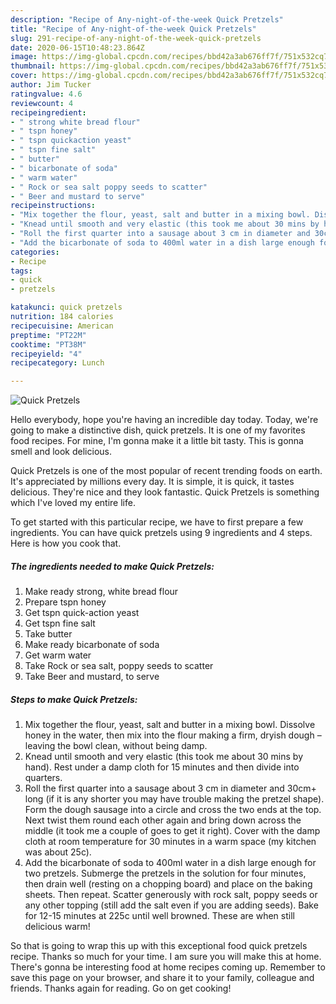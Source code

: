 ```yaml
---
description: "Recipe of Any-night-of-the-week Quick Pretzels"
title: "Recipe of Any-night-of-the-week Quick Pretzels"
slug: 291-recipe-of-any-night-of-the-week-quick-pretzels
date: 2020-06-15T10:48:23.864Z
image: https://img-global.cpcdn.com/recipes/bbd42a3ab676ff7f/751x532cq70/quick-pretzels-recipe-main-photo.jpg
thumbnail: https://img-global.cpcdn.com/recipes/bbd42a3ab676ff7f/751x532cq70/quick-pretzels-recipe-main-photo.jpg
cover: https://img-global.cpcdn.com/recipes/bbd42a3ab676ff7f/751x532cq70/quick-pretzels-recipe-main-photo.jpg
author: Jim Tucker
ratingvalue: 4.6
reviewcount: 4
recipeingredient:
- " strong white bread flour"
- " tspn honey"
- " tspn quickaction yeast"
- " tspn fine salt"
- " butter"
- " bicarbonate of soda"
- " warm water"
- " Rock or sea salt poppy seeds to scatter"
- " Beer and mustard to serve"
recipeinstructions:
- "Mix together the flour, yeast, salt and butter in a mixing bowl. Dissolve honey in the water, then mix into the flour making a firm, dryish dough – leaving the bowl clean, without being damp."
- "Knead until smooth and very elastic (this took me about 30 mins by hand). Rest under a damp cloth for 15 minutes and then divide into quarters."
- "Roll the first quarter into a sausage about 3 cm in diameter and 30cm+ long (if it is any shorter you may have trouble making the pretzel shape). Form the dough sausage into a circle and cross the two ends at the top. Next twist them round each other again and bring down across the middle (it took me a couple of goes to get it right). Cover with the damp cloth at room temperature for 30 minutes in a warm space (my kitchen was about 25c)."
- "Add the bicarbonate of soda to 400ml water in a dish large enough for two pretzels. Submerge the pretzels in the solution for four minutes, then drain well (resting on a chopping board) and place on the baking sheets. Then repeat. Scatter generously with rock salt, poppy seeds or any other topping (still add the salt even if you are adding seeds). Bake for 12-15 minutes at 225c until well browned. These are when still delicious warm!"
categories:
- Recipe
tags:
- quick
- pretzels

katakunci: quick pretzels 
nutrition: 184 calories
recipecuisine: American
preptime: "PT22M"
cooktime: "PT38M"
recipeyield: "4"
recipecategory: Lunch

---
```



![Quick Pretzels](https://img-global.cpcdn.com/recipes/bbd42a3ab676ff7f/751x532cq70/quick-pretzels-recipe-main-photo.jpg)

Hello everybody, hope you're having an incredible day today. Today, we're going to make a distinctive dish, quick pretzels. It is one of my favorites food recipes. For mine, I'm gonna make it a little bit tasty. This is gonna smell and look delicious.



Quick Pretzels is one of the most popular of recent trending foods on earth. It's appreciated by millions every day. It is simple, it is quick, it tastes delicious. They're nice and they look fantastic. Quick Pretzels is something which I've loved my entire life.


To get started with this particular recipe, we have to first prepare a few ingredients. You can have quick pretzels using 9 ingredients and 4 steps. Here is how you cook that.

<!--inarticleads1-->

##### The ingredients needed to make Quick Pretzels:

1. Make ready  strong, white bread flour
1. Prepare  tspn honey
1. Get  tspn quick-action yeast
1. Get  tspn fine salt
1. Take  butter
1. Make ready  bicarbonate of soda
1. Get  warm water
1. Take  Rock or sea salt, poppy seeds to scatter
1. Take  Beer and mustard, to serve




<!--inarticleads2-->

##### Steps to make Quick Pretzels:

1. Mix together the flour, yeast, salt and butter in a mixing bowl. Dissolve honey in the water, then mix into the flour making a firm, dryish dough – leaving the bowl clean, without being damp.
1. Knead until smooth and very elastic (this took me about 30 mins by hand). Rest under a damp cloth for 15 minutes and then divide into quarters.
1. Roll the first quarter into a sausage about 3 cm in diameter and 30cm+ long (if it is any shorter you may have trouble making the pretzel shape). Form the dough sausage into a circle and cross the two ends at the top. Next twist them round each other again and bring down across the middle (it took me a couple of goes to get it right). Cover with the damp cloth at room temperature for 30 minutes in a warm space (my kitchen was about 25c).
1. Add the bicarbonate of soda to 400ml water in a dish large enough for two pretzels. Submerge the pretzels in the solution for four minutes, then drain well (resting on a chopping board) and place on the baking sheets. Then repeat. Scatter generously with rock salt, poppy seeds or any other topping (still add the salt even if you are adding seeds). Bake for 12-15 minutes at 225c until well browned. These are when still delicious warm!




So that is going to wrap this up with this exceptional food quick pretzels recipe. Thanks so much for your time. I am sure you will make this at home. There's gonna be interesting food at home recipes coming up. Remember to save this page on your browser, and share it to your family, colleague and friends. Thanks again for reading. Go on get cooking!
